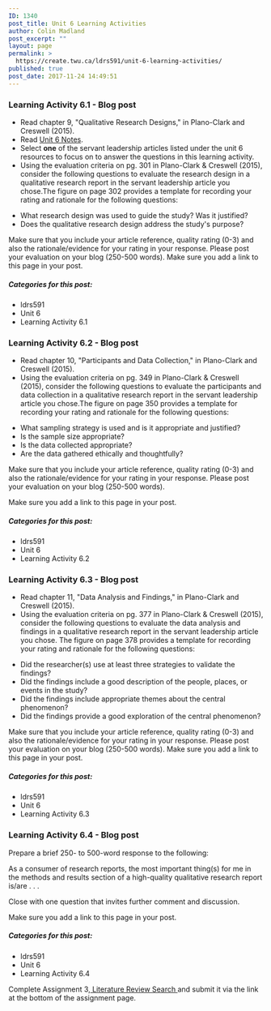 ```yaml
---
ID: 1340
post_title: Unit 6 Learning Activities
author: Colin Madland
post_excerpt: ""
layout: page
permalink: >
  https://create.twu.ca/ldrs591/unit-6-learning-activities/
published: true
post_date: 2017-11-24 14:49:51
---
```

<h3>Learning Activity 6.1 - Blog post</h3>

<ul>
<li>Read chapter 9, "Qualitative Research Designs," in Plano-Clark and Creswell (2015).</li>
<li>Read <a href="https://create.twu.ca/ldrs591/unit-6-notes/">Unit 6 Notes</a>.</li>
<li>Select <strong>one</strong> of the servant leadership articles listed under the unit 6 resources to focus on to answer the questions in this learning activity.</li>
<li>Using the evaluation criteria on pg. 301 in Plano-Clark &amp; Creswell (2015), consider the following questions to evaluate the research design in a qualitative research report in the servant leadership article you chose.The figure on page 302 provides a template for recording your rating and rationale for the following questions:</li>
</ul>

<ul>
    <li>What research design was used to guide the study? Was it justified?</li>
    <li>Does the qualitative research design address the study's purpose?</li>
</ul>

Make sure that you include your article reference, quality rating (0-3) and also the rationale/evidence for your rating in your response. Please post your evaluation on your blog (250-500 words). 
Make sure you add a link to this page in your post.

<h5>Categories for this post:</h5>

<ul>
<li>ldrs591</li>
<li>Unit 6</li>
<li>Learning Activity 6.1</li>
</ul>

<h3>Learning Activity 6.2 - Blog post</h3>

<ul>
<li>Read chapter 10, "Participants and Data Collection," in Plano-Clark and Creswell (2015).</li>
<li>Using the evaluation criteria on pg. 349 in Plano-Clark &amp; Creswell (2015), consider the following questions to evaluate the participants and data collection in a qualitative research report in the servant leadership article you chose.The figure on page 350 provides a template for recording your rating and rationale for the following questions:</li>
</ul>

<ul>
    <li>What sampling strategy is used and is it appropriate and justified?</li>
    <li>Is the sample size appropriate?</li>
    <li>Is the data collected appropriate?</li>
    <li>Are the data gathered ethically and thoughtfully?</li>
</ul>

Make sure that you include your article reference, quality rating (0-3) and also the rationale/evidence for your rating in your response. Please post your evaluation on your blog (250-500 words).

Make sure you add a link to this page in your post.

<h5>Categories for this post:</h5>

<ul>
<li>ldrs591</li>
<li>Unit 6</li>
<li>Learning Activity 6.2</li>
</ul>

<h3>Learning Activity 6.3 - Blog post</h3>

<ul>
<li>Read chapter 11, "Data Analysis and Findings," in Plano-Clark and Creswell (2015).</li>
<li>Using the evaluation criteria on pg. 377 in Plano-Clark &amp; Creswell (2015), consider the following questions to evaluate the data analysis and findings in a qualitative research report in the servant leadership article you chose. The figure on page 378 provides a template for recording your rating and rationale for the following questions:</li>
</ul>

<ul>
    <li>Did the researcher(s) use at least three strategies to validate the findings?</li>
    <li>Did the findings include a good description of the people, places, or events in the study?</li>
    <li>Did the findings include appropriate themes about the central phenomenon?</li>
    <li>Did the findings provide a good exploration of the central phenomenon?</li>
</ul>

Make sure that you include your article reference, quality rating (0-3) and also the rationale/evidence for your rating in your response. Please post your evaluation on your blog (250-500 words). 
Make sure you add a link to this page in your post.

<h5>Categories for this post:</h5>

<ul>
<li>ldrs591</li>
<li>Unit 6</li>
<li>Learning Activity 6.3</li>
</ul>

<h3>Learning Activity 6.4 - Blog post</h3>

Prepare a brief 250- to 500-word response to the following:

As a consumer of research reports, the most important thing(s) for me in the methods and results section of a high-quality qualitative research report is/are . . .

Close with one question that invites further comment and discussion.

Make sure you add a link to this page in your post.

<h5>Categories for this post:</h5>

<ul>
<li>ldrs591</li>
<li>Unit 6</li>
<li>Learning Activity 6.4</li>
</ul>

Complete Assignment 3,<a href="https://create.twu.ca/ldrs591/literature-review-search/"> Literature Review Search </a>and submit it via the link at the bottom of the assignment page.